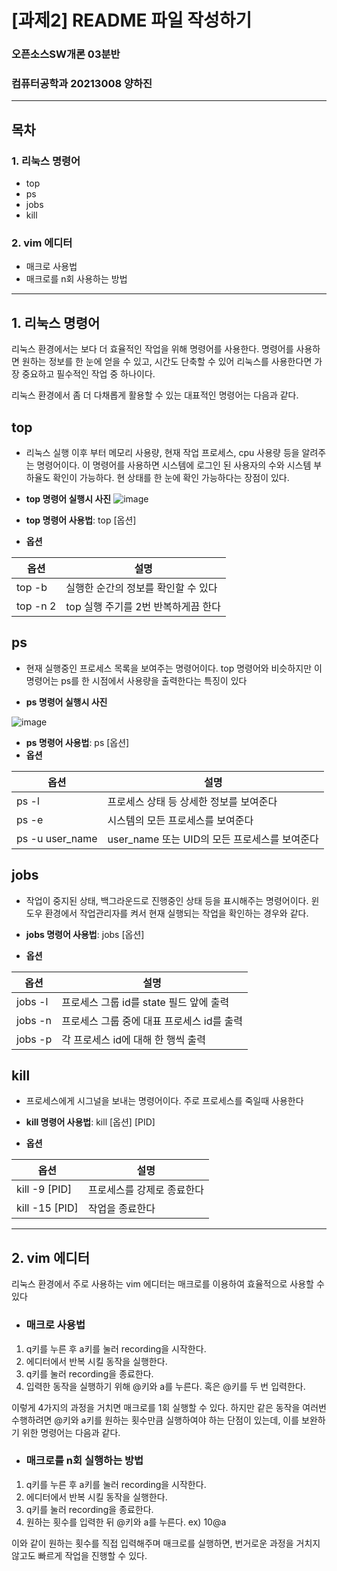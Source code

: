 #  [과제2] README 파일 작성하기
### 오픈소스SW개론 03분반 

### 컴퓨터공학과 20213008 양하진

---
## 목차
### 1. 리눅스 명령어
- top
- ps
- jobs
- kill

### 2. vim 에디터
- 매크로 사용법
- 매크로를 n회 사용하는 방법

---
## 1. 리눅스 명령어

리눅스 환경에서는 보다 더 효율적인 작업을 위해 명령어를 사용한다. 명령어를 사용하면 원하는 정보를 한 눈에 얻을 수 있고, 시간도 단축할 수 있어 리눅스를 사용한다면 가장 중요하고 필수적인 작업 중 하나이다.


리눅스 환경에서 좀 더 다채롭게 활용할 수 있는 대표적인 명령어는 다음과 같다.

## **top**
- 리눅스 실행 이후 부터 메모리 사용량, 현재 작업 프로세스, cpu 사용량 등을 알려주는 명령어이다. 이 명령어를 사용하면 시스템에 로그인 된 사용자의 수와 시스템 부하율도 확인이 가능하다. 현 상태를 한 눈에 확인 가능하다는 장점이 있다.

- **top 명령어 실행시 사진**
![image](https://user-images.githubusercontent.com/78745267/170872340-447f5598-07e4-4af4-84de-7a4d2aac28ca.png)

- **top 명령어 사용법**: top [옵션]
- **옵션**

|옵션|설명|
|---|------|
|top -b|실행한 순간의 정보를 확인할 수 있다|
|top -n 2|top 실행 주기를 2번 반복하게끔 한다|

## **ps**
- 현재 실행중인 프로세스 목록을 보여주는 명령어이다. top 명령어와 비슷하지만 이 명령어는 ps를 한 시점에서 사용량을 출력한다는 특징이 있다

- **ps 명령어 실행시 사진**

![image](https://user-images.githubusercontent.com/78745267/170872920-3f4dbff7-b7d6-4318-b10b-375505887f06.png)

- **ps 명령어 사용법**: ps [옵션]
- **옵션**

|옵션|설명|
|---|------|
|ps -l|프로세스 상태 등 상세한 정보를 보여준다|
|ps -e|시스템의 모든 프로세스를 보여준다|
|ps -u user_name|user_name 또는 UID의 모든 프로세스를 보여준다|


## **jobs**
- 작업이 중지된 상태, 백그라운드로 진행중인 상태 등을 표시해주는 명령어이다. 윈도우 환경에서 작업관리자를 켜서 현재 실행되는 작업을 확인하는 경우와 같다.

- **jobs 명령어 사용법**: jobs [옵션]
- **옵션**

|옵션|설명|
|---|------|
|jobs -l|프로세스 그룹 id를 state 필드 앞에 출력|
|jobs -n|프로세스 그룹 중에 대표 프로세스 id를 출력|
|jobs -p|각 프로세스 id에 대해 한 행씩 출력 |
 
## **kill**
- 프로세스에게 시그널을 보내는 명령어이다. 주로 프로세스를 죽일때 사용한다

- **kill 명령어 사용법**: kill [옵션] [PID]
- **옵션**

|옵션|설명|
|---|------|
|kill -9 [PID]|프로세스를 강제로 종료한다|
|kill -15 [PID]|작업을 종료한다|

***
## 2. vim 에디터


리눅스 환경에서 주로 사용하는 vim 에디터는 매크로를 이용하여 효율적으로 사용할 수 있다

- ### **매크로 사용법**
1) q키를 누른 후 a키를 눌러 recording을 시작한다.
2) 에디터에서 반복 시킬 동작을 실행한다.
3) q키를 눌러 recording을 종료한다.
4) 입력한 동작을 실행하기 위해 @키와 a를 누른다. 혹은 @키를 두 번 입력한다.

이렇게 4가지의 과정을 거치면 매크로를 1회 실행할 수 있다. 하지만 같은 동작을 여러번 수행하려면 @키와 a키를 원하는 횟수만큼 실행하여야 하는 단점이 있는데, 이를 보완하기 위한 명령어는 다음과 같다.

- ### **매크로를 n회 실행하는 방법** 
1) q키를 누른 후 a키를 눌러 recording을 시작한다.
2) 에디터에서 반복 시킬 동작을 실행한다.
3) q키를 눌러 recording을 종료한다.
4) 원하는 횟수를 입력한 뒤 @키와 a를 누른다. ex) 10@a

이와 같이 원하는 횟수를 직접 입력해주며 매크로를 실행하면, 번거로운 과정을 거치지 않고도 빠르게 작업을 진행할 수 있다. 
